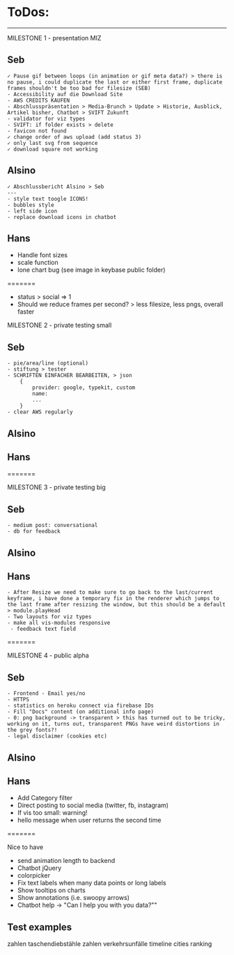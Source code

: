# ToDos:
---



MILESTONE 1 - presentation MIZ

## Seb
	✓ Pause gif between loops (in animation or gif meta data?) > there is no pause, i could duplicate the last or either first frame, duplicate frames shouldn't be too bad for filesize (SEB)
	- Accessibility auf die Download Site
	- AWS CREDITS KAUFEN
	- Abschlusspräsentation > Media-Brunch > Update > Historie, Ausblick, Artikel bisher, Chatbot > SVIFT Zukunft
	- validator for viz types
	- SVIFT: if folder exists > delete
	- favicon not found
	✓ change order of aws upload (add status 3)
	✓ only last svg from sequence
	✓ download square not working

## Alsino
	✓ Abschlussbericht Alsino > Seb
	---
	- style text toogle ICONS!
	- bubbles style
	- left side icon
	- replace download icons in chatbot

## Hans
- Handle font sizes
- scale function
- lone chart bug (see image in keybase public folder)


=======

- status > social => 1
- Should we reduce frames per second? > less filesize, less pngs, overall faster



MILESTONE 2 - private testing small

## Seb
	- pie/area/line (optional)
	- stiftung > tester
	- SCHRIFTEN EINFACHER BEARBEITEN, > json
		{
			provider: google, typekit, custom
			name: 
			...
		}
	- clear AWS regularly
## Alsino
## Hans




=======




MILESTONE 3 - private testing big

## Seb
	- medium post: conversational
	- db for feedback
## Alsino
## Hans
	- After Resize we need to make sure to go back to the last/current keyframe, i have done a temporary fix in the renderer which jumps to the last frame after resizing the window, but this should be a default > module.playHead
	- Two layouts for viz types
	- make all vis-modules responsive
	 - feedback text field




=======




MILESTONE 4 - public alpha

## Seb
	- Frontend - Email yes/no
	- HTTPS
	- statistics on heroku connect via firebase IDs
	- Fill "Docs" content (on additional info page)
	- 0: png background -> transparent > this has turned out to be tricky, working on it, turns out, transparent PNGs have weird distortions in the grey fonts?!
	- legal disclaimer (cookies etc)

## Alsino
## Hans
- Add Category filter
- Direct posting to social media (twitter, fb, instagram)
- If vis too small: warning!
- hello message when user returns the second time




=======




Nice to have
- send animation length to backend
- Chatbot jQuery
- colorpicker
- Fix text labels when many data points or long labels
- Show tooltips on charts
- Show annotations (i.e. swoopy arrows)
- Chatbot help -> "Can I help you with you data?""





## Test examples 
zahlen taschendiebstähle
zahlen verkehrsunfälle
timeline
cities ranking
